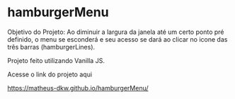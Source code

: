 ﻿# hamburgerMenu

Objetivo do Projeto: Ao diminuir a largura da janela até um certo ponto pré definido, o menu se esconderá e seu acesso se dará ao clicar no icone das três barras (hamburgerLines).

Projeto feito utilizando Vanilla JS.

Acesse o link do projeto aqui

https://matheus-dkw.github.io/hamburgerMenu/

